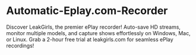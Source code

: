 # Automatic-Eplay.com-Recorder
Discover LeakGirls, the premier ePlay recorder! Auto-save HD streams, monitor multiple models, and capture shows effortlessly on Windows, Mac, or Linux. Grab a 2-hour free trial at leakgirls.com for seamless ePlay recordings!
